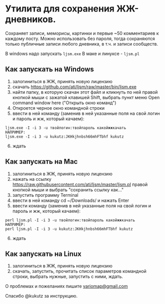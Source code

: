 # Утилита для сохранения ЖЖ-дневников.

Сохраняет записи, меморисы, картинки и первые ~50 комментариев к каждому посту.
Можно использовать без пароля, тогда сохраняются только публичные записи 
любого дневника, в т.ч. и записи сообществ.

В windows надо запускать `ljsm.exe`
В маке и линуксе - `ljsm.pl`


## Как запускать на Windows 

1. залогиниться в ЖЖ, принять новую лицензию
2. скачать https://github.com/ati/ljsm/raw/master/bin/ljsm.exe
3. найти папку, в которую скачан этот файл и кликнуть по ней правой кнопкой мыши с зажатой клавишей Shift, выбрать пункт меню Open command window here ("Открыть окно команд")
4. Откроется черное окно командной строки
5. ввести в ней команду (заменив в ней указанные поля на свой логин и пароль и жж, который качаем):
```
ljsm.exe -I -i 3 -u твойлогин:твойпароль какойжжкачать
НАПРИМЕР:
ljsm.exe -I -i 3 -u kukutz:JKHkjhnbsh66mhFTbhf kukutz
```
6. ждать


## Как запускать на Mac 

1. залогиниться в ЖЖ, принять новую лицензию
2. нажать на ссылку https://raw.githubusercontent.com/ati/ljsm/master/ljsm.pl правой кнопкой мыши и выбрать "сохранить ссылку как..."
3. запустить программу Terminal
4. ввести в ней команду cd ~/Downloads/ и нажать Enter
5. ввести команду (заменив в ней указанные поля на свой логин и пароль и жж, который качаем):
```
perl ljsm.pl -I -i 3 -u твойлогин:твойпароль какойжжкачать
НАПРИМЕР:
perl ljsm.pl -I -i 3 -u kukutz:JKHkjhnbsh66mhFTbhf kukutz
```
6. ждать

## Как запускать на Linux 

1. залогиниться в ЖЖ, принять новую лицензию
2. скачать, запустить, прочитать список параметров командной строки, выбрать нужные, запустить с ними, ждать.

О проблемах и пожеланиях пишите variomap@gmail.com

Спасибо @kukutz за инструкцию.
